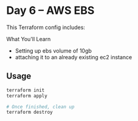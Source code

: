 # Day 6 – AWS EBS

This Terraform config includes:

What You'll Learn

- Setting up ebs volume of 10gb
- attaching it to an already existing ec2 instance


## Usage

```bash
terraform init
terraform apply

# Once finished, clean up
terraform destroy
```
